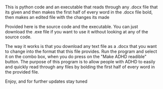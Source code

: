 This is python code and an executable that reads through any .docx file that its given and then makes the first half of every word in the .docx file bold, then makes an edited file with the changes its made


Provided here is the source code and the executable. You can just download the .exe file if you want to use it without looking at any of the source code.

The way it works is that you download any text file as a .docx that you want to change into the format that this file provides. Run the program and select it on the combo box, when you do press on the "Make ADHD readible" button.
The purpose of this program is to allow people with ADHD to easily and quickly read through any files by bolding the first half of every word in the provided file.

Enjoy, and for further updates stay tuned
